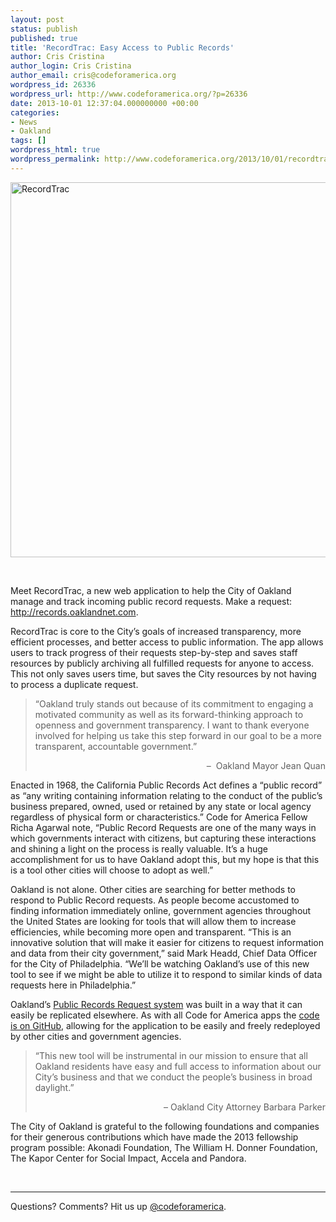 ```yaml
---
layout: post
status: publish
published: true
title: 'RecordTrac: Easy Access to Public Records'
author: Cris Cristina
author_login: Cris Cristina
author_email: cris@codeforamerica.org
wordpress_id: 26336
wordpress_url: http://www.codeforamerica.org/?p=26336
date: 2013-10-01 12:37:04.000000000 +00:00
categories:
- News
- Oakland
tags: []
wordpress_html: true
wordpress_permalink: http://www.codeforamerica.org/2013/10/01/recordtrac-easy-access-to-public-records/
---
```


<p><a href="http://records.oaklandnet.com" target="_blank"><img alt="RecordTrac" class="alignleft wp-image-26350" src="http://www.codeforamerica.org/wp-content/uploads/2013/10/Screen-shot-2013-10-01-at-11.05.29-AM.png" width="600"/></a></p>
<p> </p>
<p>Meet RecordTrac, a new web application to help the City of Oakland manage and track incoming public record requests. Make a request: <a href="http://records.oaklandnet.com">http://records.oaklandnet.com</a>.</p>
<p>RecordTrac is core to the City’s goals of increased transparency, more efficient processes, and better access to public information. The app allows users to track progress of their requests step-by-step and saves staff resources by publicly archiving all fulfilled requests for anyone to access. This not only saves users time, but saves the City resources by not having to process a duplicate request.</p>
<blockquote>
<p style="text-align: left;">“Oakland truly stands out because of its commitment to engaging a motivated community as well as its forward-thinking approach to openness and government transparency. I want to thank everyone involved for helping us take this step forward in our goal to be a more transparent, accountable government.”</p>
<p style="text-align: right;">–  Oakland Mayor Jean Quan</p>
</blockquote>
<p>Enacted in 1968, the California Public Records Act defines a “public record” as “any writing containing information relating to the conduct of the public’s business prepared, owned, used or retained by any state or local agency regardless of physical form or characteristics.” Code for America Fellow Richa Agarwal note, “Public Record Requests are one of the many ways in which governments interact with citizens, but capturing these interactions and shining a light on the process is really valuable. It’s a huge accomplishment for us to have Oakland adopt this, but my hope is that this is a tool other cities will choose to adopt as well.”</p>
<p>Oakland is not alone. Other cities are searching for better methods to respond to Public Record requests. As people become accustomed to finding information immediately online, government agencies throughout the United States are looking for tools that will allow them to increase efficiencies, while becoming more open and transparent. “This is an innovative solution that will make it easier for citizens to request information and data from their city government,” said Mark Headd, Chief Data Officer for the City of Philadelphia. “We’ll be watching Oakland’s use of this new tool to see if we might be able to utilize it to respond to similar kinds of data requests here in Philadelphia.”</p>
<p>Oakland’s <a href="http://records.oaklandnet.com/">Public Records Request system</a> was built in a way that it can easily be replicated elsewhere. As with all Code for America apps the <a href="https://github.com/codeforamerica/public-records">code is on GitHub</a>, allowing for the application to be easily and freely redeployed by other cities and government agencies.</p>
<blockquote><p>“This new tool will be instrumental in our mission to ensure that all Oakland residents have easy and full access to information about our City’s business and that we conduct the people’s business in broad daylight.”</p>
<p style="text-align: right;">– Oakland City Attorney Barbara Parker</p>
</blockquote>
<p>The City of Oakland is grateful to the following foundations and companies for their generous contributions which have made the 2013 fellowship program possible: Akonadi Foundation, The William H. Donner Foundation, The Kapor Center for Social Impact, Accela and Pandora.</p>
<p> </p>
<hr/>
<p>Questions? Comments? Hit us up <a href="http://twitter.com/codeforamerica">@codeforamerica</a>.</p>
